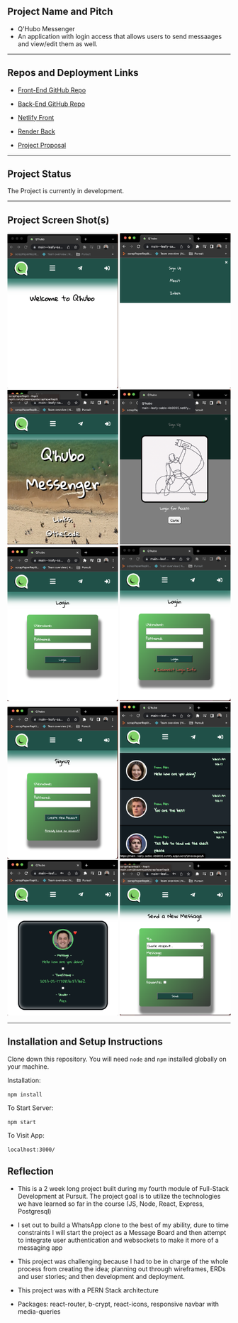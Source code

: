 ## Project Name and Pitch

- Q'Hubo Messenger
- An application with login access that allows users to send messaages and view/edit them as well.

---

## Repos and Deployment Links

- [Front-End GitHub Repo](https://github.com/bowersjuan/messaging-app-front)
- [Back-End GitHub Repo](https://github.com/bowersjuan/messaging-app-back)
- [Netlify Front](https://main--leafy-sable-4b9095.netlify.app/)
- [Render Back](https://dashboard.render.com/web/srv-cfkndsha6gductg2n4ug)

- [Project Proposal](https://docs.google.com/document/d/1S91fSIYSEpDHsmWSU9ZTZoKXdKIGnt3kZkhmYfrNw80/edit?usp=sharing)

---

## Project Status

The Project is currently in development.

---

## Project Screen Shot(s)

<img src="./public/Assets/Views/Qhubo-Home.png" width="250px" alt="Home Page"/>
<img src="./public/Assets/Views/Qhubo-Dropdown-Nav.png" width="250px" alt="Home Page"/>
<img src="./public/Assets/Views/Qhubo-About.png" width="250px" alt="Home Page"/>
<img src="./public/Assets/Views/Qhubo-Login-Prompt.png" width="250px" alt="Home Page"/>
<img src="./public/Assets/Views/Qhubo-Login.png" width="250px" alt="Home Page"/>
<img src="./public/Assets/Views/Qhubo-Login-Incorrect.png" width="250px" alt="Home Page"/>
<img src="./public/Assets/Views/Qhubo-Signup.png" width="250px" alt="Home Page"/>
<img src="./public/Assets/Views/Qhubo-Index.png" width="250px" alt="Home Page"/>
<img src="./public/Assets/Views/Qhubo-Show.png" width="250px" alt="Home Page"/>
<img src="./public/Assets/Views/Qhubo-New-Message.png" width="250px" alt="Home Page"/>

---

## Installation and Setup Instructions

Clone down this repository. You will need `node` and `npm` installed globally on your machine.

Installation:

`npm install`

To Start Server:

`npm start`

To Visit App:

`localhost:3000/`

## Reflection

- This is a 2 week long project built during my fourth module of Full-Stack Development at Pursuit. The project goal is to utilize the technologies we have learned so far in the course (JS, Node, React, Express, Postgresql)

- I set out to build a WhatsApp clone to the best of my ability, dure to time constraints I will start the project as a Message Board and then attempt to integrate user authentication and websockets to make it more of a messaging app

- This project was challenging because I had to be in charge of the whole process from creating the idea; planning out through wireframes, ERDs and user stories; and then development and deployment.

- This project was with a PERN Stack architecture
- Packages: react-router, b-crypt, react-icons, responsive navbar with media-queries
